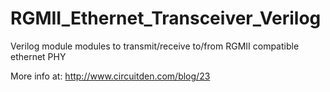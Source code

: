 # RGMII_Ethernet_Transceiver_Verilog

Verilog module modules to transmit/receive to/from RGMII compatible ethernet PHY

More info at: http://www.circuitden.com/blog/23
